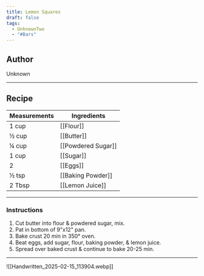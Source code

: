```yaml
---
title: Lemon Squares
draft: false
tags:
  - UnknownTwo
  - "#Bars"
---
```

## Author
Unknown
___
## Recipe

| Measurements | Ingredients               |
| :----------- | ------------------------- |
|1 cup|[[Flour]]|
|½ cup|[[Butter]]|
|¼ cup|[[Powdered Sugar]]|
|1 cup|[[Sugar]]|
|2|[[Eggs]]|
|½ tsp|[[Baking Powder]]|
|2 Tbsp|[[Lemon Juice]]|
___
### Instructions
1. Cut butter into flour & powdered sugar, mix.
2. Pat in bottom of 9"x12" pan.
3. Bake crust 20 min in 350° oven.
4. Beat eggs, add sugar, flour, baking powder, & lemon juice.
5. Spread over baked crust & continue to bake 20-25 min.
___
![[Handwritten_2025-02-15_113904.webp]]